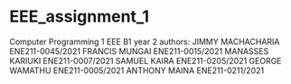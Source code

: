 # EEE_assignment_1
Computer Programming 1
EEE B1 
year 2
authors: JIMMY MACHACHARIA ENE211-0045/2021
         FRANCIS MUNGAI    ENE211-0015/2021
         MANASSES KARIUKI  ENE211-0007/2021
         SAMUEL KAIRA      ENE211-0205/2021
         GEORGE WAMATHU    ENE211-0005/2021
         ANTHONY MAINA     ENE211-0211/2021
